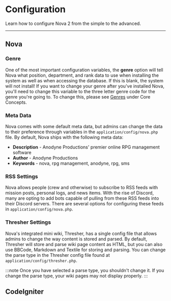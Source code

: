 # Configuration

Learn how to configure Nova 2 from the simple to the advanced.

---

## Nova

### Genre

One of the most important configuration variables, the **genre** option will tell Nova what position, department, and rank data to use when installing the system as well as when accessing the database. If this is blank, the system will not install! If you want to change your genre after you've installed Nova, you'll need to change this variable to the three letter genre code for the genre you're going to. To change this, please see [Genres](/genres.md) under Core Concepts.

### Meta Data
Nova comes with some default meta data, but admins can change the data to their preference through variables in the `application/config/nova.php` file. By default, Nova ships with the following meta data:

- **Description** - Anodyne Productions' premier online RPG management software
- **Author** - Anodyne Productions
- **Keywords** - nova, rpg management, anodyne, rpg, sms

### RSS Settings
Nova allows people (crew and otherwise) to subscribe to RSS feeds with mission posts, personal logs, and news items. With the rise of Discord, many are opting to add bots capable of pulling from these RSS feeds into their Discord servers. There are several options for configuring these feeds in `application/config/nova.php`.

### Thresher Settings
Nova's integrated mini wiki, Thresher, has a single config file that allows admins to change the way content is stored and parsed. By default, Thresher will store and parse wiki page content as HTML, but you can also use BBCode, Markdown and Textile for storing and parsing. You can change the parse type in the Thresher config file found at `application/config/thresher.php`.

:::note
Once you have selected a parse type, you shouldn't change it. If you change the parse type, your wiki pages may not display properly.
:::

## CodeIgniter
